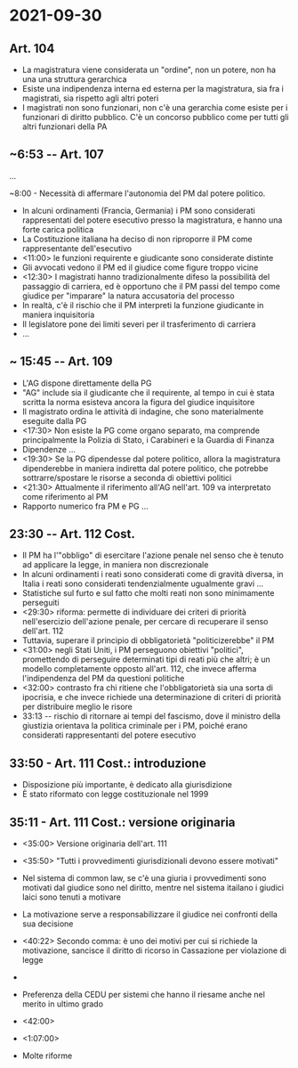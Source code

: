 # 2021-09-30

## Art. 104

- La magistratura viene considerata un "ordine", non un potere, non ha una una struttura gerarchica
- Esiste una indipendenza interna ed esterna per la magistratura, sia fra i magistrati, sia rispetto agli altri poteri
- I magistrati non sono funzionari, non c'è una gerarchia come esiste per i funzionari di diritto pubblico. C'è un concorso pubblico come per tutti gli altri funzionari della PA

## ~6:53 -- Art. 107

...

~8:00 - Necessità di affermare l'autonomia del PM dal potere politico.

- In alcuni ordinamenti (Francia, Germania) i PM sono considerati rappresentati del potere esecutivo presso la magistratura, e hanno una forte carica politica
- La Costituzione italiana ha deciso di non riproporre il PM come rappresentante dell'esecutivo
- <11:00> le funzioni requirente e giudicante sono considerate distinte
- Gli avvocati vedono il PM ed il giudice come figure troppo vicine
- <12:30> I magistrati hanno tradizionalmente difeso la possibilità del passaggio di carriera, ed è opportuno che il PM passi del tempo come giudice per "imparare" la natura accusatoria del processo
- In realtà, c'è il rischio che il PM interpreti la funzione giudicante in maniera inquisitoria
- Il legislatore pone dei limiti severi per il trasferimento di carriera
- ...

## ~ 15:45 -- Art. 109

- L'AG dispone direttamente della PG
- "AG" include sia il giudicante che il requirente, al tempo in cui è stata scritta la norma esisteva ancora la figura del giudice inquisitore
- Il magistrato ordina le attività di indagine, che sono materialmente eseguite dalla PG
- <17:30> Non esiste la PG come organo separato, ma comprende principalmente la Polizia di Stato, i Carabineri e la Guardia di Finanza
- Dipendenze ...
- <19:30> Se la PG dipendesse dal potere politico, allora la magistratura dipenderebbe in maniera indiretta dal potere politico, che potrebbe sottrarre/spostare le risorse a seconda di obiettivi politici
- <21:30> Attualmente il riferimento all'AG nell'art. 109 va interpretato come riferimento al PM
- Rapporto numerico fra PM e PG ...

## 23:30 -- Art. 112 Cost.

- Il PM ha l'"obbligo" di esercitare l'azione penale nel senso che è tenuto ad applicare la legge, in maniera non discrezionale
- In alcuni ordinamenti i reati sono considerati come di gravità diversa, in Italia i reati sono considerati tendenzialmente ugualmente gravi ...
- Statistiche sul furto e sul fatto che molti reati non sono minimamente perseguiti
- <29:30> riforma: permette di individuare dei criteri di priorità nell'esercizio dell'azione penale, per cercare di recuperare il senso dell'art. 112
- Tuttavia, superare il principio di obbligatorietà "politicizerebbe" il PM
- <31:00> negli Stati Uniti, i PM perseguono obiettivi "politici", promettendo di perseguire determinati tipi di reati più che altri; è un modello completamente opposto all'art. 112, che invece afferma l'indipendenza del PM da questioni politiche
- <32:00> contrasto fra chi ritiene che l'obbligatorietà sia una sorta di ipocrisia, e che invece richiede una determinazione di criteri di priorità per distribuire meglio le risore
- 33:13 -- rischio di ritornare ai tempi del fascismo, dove il ministro della giustizia orientava la politica criminale per i PM, poiché erano considerati rappresentanti del potere esecutivo

## 33:50 - Art. 111 Cost.: introduzione

- Disposizione più importante, è dedicato alla giurisdizione
- È stato riformato con legge costituzionale nel 1999

## 35:11 - Art. 111 Cost.: versione originaria

- <35:00> Versione originaria dell'art. 111
- <35:50> "Tutti i provvedimenti giurisdizionali devono essere motivati"
- Nel sistema di common law, se c'è una giuria i provvedimenti sono motivati dal giudice sono nel diritto, mentre nel sistema itailano i giudici laici sono tenuti a motivare
- La motivazione serve a responsabilizzare il giudice nei confronti della sua decisione
- <40:22> Secondo comma: è uno dei motivi per cui si richiede la motivazione, sancisce il diritto di ricorso in Cassazione per violazione di legge
-
- Preferenza della CEDU per sistemi che hanno il riesame anche nel merito in ultimo grado
- <42:00>

- <1:07:00>
- Molte riforme
